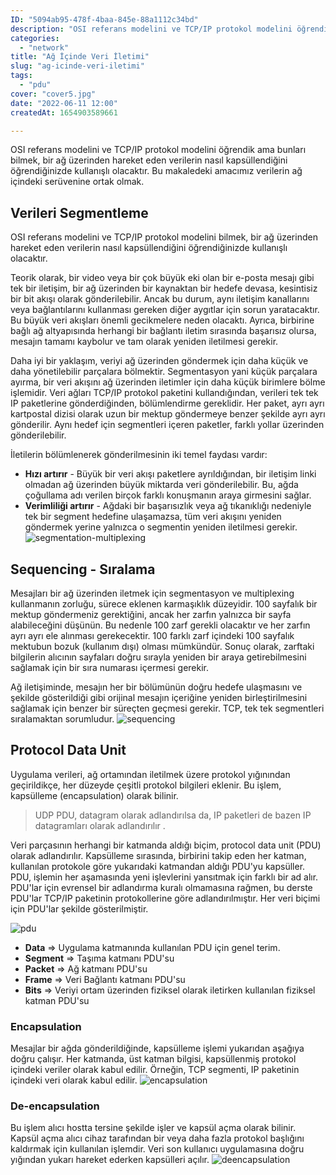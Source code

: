 ```yaml
---
ID: "5094ab95-478f-4baa-845e-88a1112c34bd"
description: "OSI referans modelini ve TCP/IP protokol modelini öğrendik ama bunları bilmek, bir ağ üzerinden hareket eden verilerin nasıl kapsüllendiğini öğrendiğinizde kullanışlı olacaktır. Bu makaledeki amacımız verilerin ağ içindeki serüvenine ortak olmak. "
categories:
  - "network"
title: "Ağ İçinde Veri İletimi"
slug: "ag-icinde-veri-iletimi"
tags:
  - "pdu"
cover: "cover5.jpg"
date: "2022-06-11 12:00"
createdAt: 1654903589661

---
```

OSI referans modelini ve TCP/IP protokol modelini öğrendik ama bunları bilmek, bir ağ üzerinden hareket eden verilerin nasıl kapsüllendiğini öğrendiğinizde kullanışlı olacaktır. Bu makaledeki amacımız verilerin ağ içindeki serüvenine ortak olmak. 

## Verileri Segmentleme
OSI referans modelini ve TCP/IP protokol modelini bilmek, bir ağ üzerinden hareket eden verilerin nasıl kapsüllendiğini öğrendiğinizde kullanışlı olacaktır. 

Teorik olarak, bir video veya bir çok büyük eki olan bir e-posta mesajı gibi tek bir iletişim, bir ağ üzerinden bir kaynaktan bir hedefe devasa, kesintisiz bir bit akışı olarak gönderilebilir. Ancak bu durum, aynı iletişim kanallarını veya bağlantılarını kullanması gereken diğer aygıtlar için sorun yaratacaktır. Bu büyük veri akışları önemli gecikmelere neden olacaktı. Ayrıca, birbirine bağlı ağ altyapısında herhangi bir bağlantı iletim sırasında başarısız olursa, mesajın tamamı kaybolur ve tam olarak yeniden iletilmesi gerekir.

Daha iyi bir yaklaşım, veriyi ağ üzerinden göndermek için daha küçük ve daha yönetilebilir parçalara bölmektir.  Segmentasyon yani küçük parçalara ayırma, bir veri akışını ağ üzerinden iletimler için daha küçük birimlere bölme işlemidir. Veri ağları TCP/IP protokol paketini kullandığından, verileri tek tek IP paketlerine gönderdiğinden, bölümlendirme gereklidir. Her paket, ayrı ayrı kartpostal dizisi olarak uzun bir mektup göndermeye benzer şekilde ayrı ayrı gönderilir. Aynı hedef için segmentleri içeren paketler, farklı yollar üzerinden gönderilebilir.

İletilerin bölümlenerek gönderilmesinin iki temel faydası vardır:

-   **Hızı artırır**  - Büyük bir veri akışı paketlere ayrıldığından, bir iletişim linki olmadan ağ üzerinden büyük miktarda veri gönderilebilir. Bu, ağda çoğullama adı verilen birçok farklı konuşmanın araya girmesini sağlar.
-   **Verimliliği artırır**  - Ağdaki bir başarısızlık veya ağ tıkanıklığı nedeniyle tek bir segment hedefine ulaşamazsa, tüm veri akışını yeniden göndermek yerine yalnızca o segmentin yeniden iletilmesi gerekir.
![segmentation-multiplexing](https://skorskyfiles.blob.core.windows.net/$web/articles/veri-iletimi/Segmenting-Messages.gif)

## Sequencing - Sıralama
Mesajları bir ağ üzerinden iletmek için segmentasyon ve multiplexing kullanmanın zorluğu, sürece eklenen karmaşıklık düzeyidir. 100 sayfalık bir mektup göndermeniz gerektiğini, ancak her zarfın yalnızca bir sayfa alabileceğini düşünün. Bu nedenle 100 zarf gerekli olacaktır ve her zarfın ayrı ayrı ele alınması gerekecektir. 100 farklı zarf içindeki 100 sayfalık mektubun bozuk (kullanım dışı) olması mümkündür. Sonuç olarak, zarftaki bilgilerin alıcının sayfaları doğru sırayla yeniden bir araya getirebilmesini sağlamak için bir sıra numarası içermesi gerekir.

Ağ iletişiminde, mesajın her bir bölümünün doğru hedefe ulaşmasını ve şekilde gösterildiği gibi orijinal mesajın içeriğine yeniden birleştirilmesini sağlamak için benzer bir süreçten geçmesi gerekir. TCP, tek tek segmentleri sıralamaktan sorumludur.
![sequencing](https://skorskyfiles.blob.core.windows.net/$web/articles/veri-iletimi/sequencing.png)

## Protocol Data Unit
Uygulama verileri, ağ ortamından iletilmek üzere protokol yığınından geçirildikçe, her düzeyde çeşitli protokol bilgileri eklenir. Bu işlem, kapsülleme (encapsulation) olarak bilinir.

> UDP PDU, datagram olarak adlandırılsa da, IP paketleri de bazen IP datagramları olarak adlandırılır .

Veri parçasının herhangi bir katmanda aldığı biçim, protocol data unit (PDU) olarak adlandırılır. Kapsülleme sırasında, birbirini takip eden her katman, kullanılan protokole göre yukarıdaki katmandan aldığı PDU'yu kapsüller. PDU, işlemin her aşamasında yeni işlevlerini yansıtmak için farklı bir ad alır. PDU'lar için evrensel bir adlandırma kuralı olmamasına rağmen, bu derste PDU'lar TCP/IP paketinin protokollerine göre adlandırılmıştır. Her veri biçimi için PDU'lar şekilde gösterilmiştir.

![pdu](https://skorskyfiles.blob.core.windows.net/$web/articles/veri-iletimi/pdu.png)

- **Data** ⇒ Uygulama katmanında kullanılan PDU için genel terim.
- **Segment** ⇒ Taşıma katmanı PDU'su
- **Packet** ⇒ Ağ katmanı PDU'su
- **Frame** ⇒ Veri Bağlantı katmanı PDU'su
- **Bits** ⇒ Veriyi ortam üzerinden fiziksel olarak iletirken kullanılan fiziksel katman PDU'su


### Encapsulation
Mesajlar bir ağda gönderildiğinde, kapsülleme işlemi yukarıdan aşağıya doğru çalışır. Her katmanda, üst katman bilgisi, kapsüllenmiş protokol içindeki veriler olarak kabul edilir. Örneğin, TCP segmenti, IP paketinin içindeki veri olarak kabul edilir.
![encapsulation](https://skorskyfiles.blob.core.windows.net/$web/articles/veri-iletimi/Encapsulation-Example.gif)

### De-encapsulation
Bu işlem alıcı hostta tersine şekilde işler ve kapsül açma olarak bilinir. Kapsül açma alıcı cihaz tarafından bir veya daha fazla protokol başlığını kaldırmak için kullanılan işlemdir. Veri son kullanıcı uygulamasına doğru yığından yukarı hareket ederken kapsülleri açılır.
![deencapsulation](https://skorskyfiles.blob.core.windows.net/$web/articles/veri-iletimi/De-encapsulation-Example.gif)

